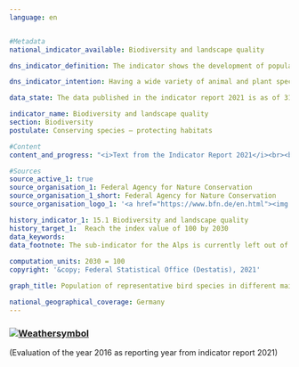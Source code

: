 ```yaml
---
language: en    


#Metadata    
national_indicator_available: Biodiversity and landscape quality    

dns_indicator_definition: The indicator shows the development of population numbers for 51 selected bird species in the form of an index.    

dns_indicator_intention: Having a wide variety of animal and plant species is a fundamental prerequisite for a healthy natural environment and an important foundation for human life. To preserve biodiversity and simultaneously safeguard quality of life for humans, the provisional goal of the German Government is an index value of 100 by 2030 – a target that was originally meant to be achieved by 2015. This target value is currently being reviewed as part of a research project and may be amended in future on the basis of new findings.    

data_state: The data published in the indicator report 2021 is as of 31.12.2020. The data shown on the DNS-Online-Platform is updated regularly, so that more current data may be available online than published in the indicator report 2021.    

indicator_name: Biodiversity and landscape quality    
section: Biodiversity    
postulate: Conserving species – protecting habitats    

#Content    
content_and_progress: "<i>Text from the Indicator Report 2021</i><br><br>Other species besides birds rely on landscapes with intact, sustainably used habitats, which means that the indicator also indirectly reflects the development of many other species in the landscape and the sustainability of land use.<br><br>The calculations for this indicator are based on changes in the populations of 51 bird species, which together represent the most important types of landscape and habitat in Germany: ten species each for the sub-indicators farmland, settlements, inland waters, and coasts and seas, as well as eleven species for forests. The Alpine landscape is not currently taken into account, because of uncertainty of data.<br><br>The population size of each species is calculated annually from the results of bird-monitoring programmes by the Federation of German Avifaunists in cooperation with the Federal Agency for Nature Conservation and is expressed in relation to the target population size. The target value for each species is defined by a panel of experts. The historical values for 1970 and 1975 are reconstructed.<br><br>Each sub-indicator represents the arithmetic mean of the degrees of success achieved across the 10 or 11 selected avian species. The overall indicator is derived from a weighted summation of the sub-indicators. The weighting relates to the proportion of German territory which each main habitat or landscape type covers. On a provisional basis, the target values for the sub-indicators and the overall indicator have been applied unchanged to the 2030 target year.<br><br>In 1990, the indicator for biodiversity and landscape quality was significantly lower than the reconstructed values for 1970 and 1975. The indicator value stagnated over the last ten reporting years (2006-2016), reaching 70.5% of the target value in 2016 compared with 70.2% in 2006. If this trend continues, the goal for 2030 will not be achieved.<br><br>During the same period, however, the sub-indicators for the various types of habitat did not follow uniform trajectories. The farmland and coasts and seas sub-indicators fell during the last ten reporting years, to 60.5% and 58.0% of their target values in 2016 respectively. The equivalent values in 2006 were 68.0% for farmland and 63.2% for coasts and seas.<br><br>In contrast, the forest, settlement and inland-waters sub-indicators moved in a positive direction over the last ten reporting years. The forest sub-indicator reached 87.5% of its target value in 2016, compared with 78.6% in 2006. The settlement sub-indicator rose from 65.1% in 2006 to 75.5% in 2016. The figure for inland waters was 75.0% of the target value in 2016, compared with 63.1% in 2006."    

#Sources    
source_active_1: true
source_organisation_1: Federal Agency for Nature Conservation 
source_organisation_1_short: Federal Agency for Nature Conservation 
source_organisation_logo_1: '<a href="https://www.bfn.de/en.html"><img src="https://g205sdgs.github.io/sdg-indicators/public/LogosEn/bfn.png" alt=" Federal Agency for Nature Conservation " title="Click here to visit the homepage of the organization" style="border: transparent"/></a>'    

history_indicator_1: 15.1 Biodiversity and landscape quality                    
history_target_1:  Reach the index value of 100 by 2030    
data_keywords:    
data_footnote: The sub-indicator for the Alps is currently left out of the whole data set. The historical values for 1970 and 1975 are reconstructed.    
    
computation_units: 2030 = 100    
copyright: '&copy; Federal Statistical Office (Destatis), 2021'    

graph_title: Population of representative bird species in different main habitats and landscape types    

national_geographical_coverage: Germany    
---    
```

<div>
  <div class="my-header">
    <h3>
      <a href="https://sustainabledevelopment-deutschland.github.io/en/status/"><img src="https://g205sdgs.github.io/sdg-indicators/public/Wettersymbole/Wolke.png" title="The indicator is moving in the right direction but if the trend continues, the target value will be missed by more than 20&nbsp;% in the target year" alt="Weathersymbol" />
      </a>
    </h3>
  </div>
  <div class="my-header-note">
    <span> (Evaluation of the year 2016 as reporting year from indicator report 2021)</span>
  </div>
</div>